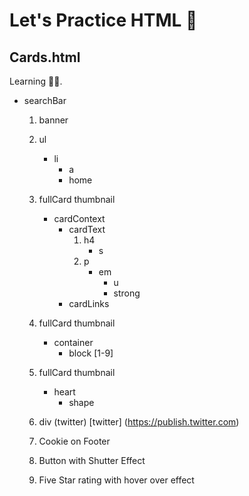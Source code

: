 # Let's Practice HTML 🎨
## Cards.html 
Learning 🦺🥽.
- searchBar
    1. banner
    2. ul
        - li
            - a
            - home
    3. fullCard thumbnail
        - cardContext
            - cardText
                1. h4 
                    - s
                2. p
                    - em
                        - u
                        - strong
            - cardLinks    

    4. fullCard thumbnail
        - container
            - block [1-9]

    5. fullCard thumbnail
        - heart
            - shape
    6. div (twitter)
        [twitter] (https://publish.twitter.com)
        
    7. Cookie on Footer         
    8. Button with Shutter Effect
    9. Five Star rating with hover over effect 

